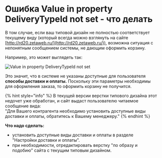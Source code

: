 # Ошибка Value in property DeliveryTypeId not set - что делать

В том случае, если ваш типовой дизайн не полностью соответствует текущему виду (который всегда можно взглянуть на сайте [http://rd20.zetaweb.ru/](http://rd20.zetaweb.ru/)), возможна ситуация с непонятным сообщением системы, не дающим оформить корзину.

Например, это может выглядеть так:

![Value in property DeliveryTypeId not set](<../.gitbook/assets/image (36).png>)

Это значит, что в системе не указаны доступные для пользователя **способы доставки и оплаты.** Поскольку эти параметры необходимы для оформления заказа, то оформить корзину не получится.

{% hint style="info" %}
В текущей версии верстки типового дизайна этот недочет уже обработан, и сайт выдаст пользователю читаемое сообщение вида:\
"Для Вашего контрагента необходимо установить доступные виды доставки и оплаты, обратитесь к Вашему менеджеру."
{% endhint %}

**Что надо сделать:**

* установить доступные виды доставки и оплаты в разделе "Настройки доставки и оплаты".
* при необходимости, отредактировать верстку "по образу и подобию" сайта с текущим типовым дизайном.
